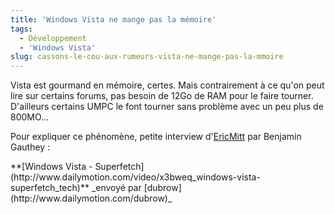 ```yaml
---
title: 'Windows Vista ne mange pas la mémoire'
tags:
  - Développement
  - 'Windows Vista'
slug: cassons-le-cou-aux-rumeurs-vista-ne-mange-pas-la-mmoire
---
```


Vista est gourmand en mémoire, certes. Mais contrairement à ce qu'on peut lire
sur certains forums, pas besoin de 12Go de RAM pour le faire tourner. D'ailleurs
certains UMPC le font tourner sans problème avec un peu plus de 800MO…

<!-- more -->

Pour expliquer ce phénomène, petite interview
d'[EricMitt](http://blogs.msdn.com/b/ericmitt/archive/2007/10/30/superfetch.aspx)
par Benjamin Gauthey&nbsp;:

<div>
**[Windows Vista - Superfetch](http://www.dailymotion.com/video/x3bweq_windows-vista-superfetch_tech)**
_envoyé par [dubrow](http://www.dailymotion.com/dubrow)_</div>

